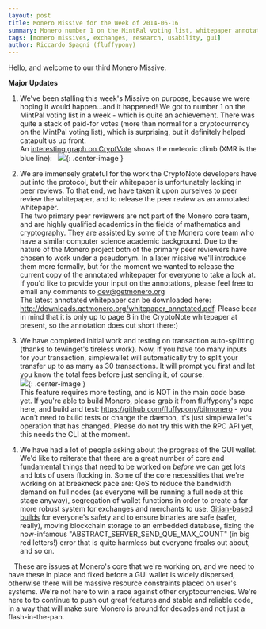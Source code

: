 ```yaml
---
layout: post
title: Monero Missive for the Week of 2014-06-16
summary: Monero number 1 on the MintPal voting list, whitepaper annotations released and peer review started, initial transaction splitting test
tags: [monero missives, exchanges, research, usability, gui]
author: Riccardo Spagni (fluffypony)
---
```


Hello, and welcome to our third Monero Missive.

**Major Updates**

1. We've been stalling this week's Missive on purpose, because we were hoping it would happen...and it happened! We got to number 1 on the MintPal voting list in a week - which is quite an achievement. There was quite a stack of paid-for votes (more than normal for a cryptocurrency on the MintPal voting list), which is surprising, but it definitely helped catapult us up front.  
An [interesting graph on CryptVote](http://cryptvote.com) shows the meteoric climb (XMR is the blue line):  
![](http://i.imgur.com/GfQ67Tz.jpg){: .center-image }

2. We are immensely grateful for the work the CryptoNote developers have put into the protocol, but their whitepaper is unfortunately lacking in peer reviews. To that end, we have taken it upon ourselves to peer review the whitepaper, and to release the peer review as an annotated whitepaper.  
The two primary peer reviewers are not part of the Monero core team, and are highly qualified academics in the fields of mathematics and cryptography. They are assisted by some of the Monero core team who have a similar computer science academic background. Due to the nature of the Monero project both of the primary peer reviewers have chosen to work under a pseudonym. In a later missive we'll introduce them more formally, but for the moment we wanted to release the current copy of the annotated whitepaper for everyone to take a look at. If you'd like to provide your input on the annotations, please feel free to email any comments to dev@getmonero.org  
The latest annotated whitepaper can be downloaded here: http://downloads.getmonero.org/whitepaper_annotated.pdf. Please bear in mind that it is only up to page 8 in the CryptoNote whitepaper at present, so the annotation does cut short there:)

3. We have completed initial work and testing on transaction auto-splitting (thanks to tewinget's tireless work). Now, if you have too many inputs for your transaction, simplewallet will automatically try to split your transfer up to as many as 30 transactions. It will prompt you first and let you know the total fees before just sending it, of course:  
![](http://i.imgur.com/IyG3Uq0.jpg){: .center-image }  
This feature requires more testing, and is NOT in the main code base yet. If you're able to build Monero, please grab it from fluffypony's repo here, and build and test: https://github.com/fluffypony/bitmonero - you won't need to build tests or change the daemon, it's just simplewallet's operation that has changed. Please do not try this with the RPC API yet, this needs the CLI at the moment.

4. We have had a lot of people asking about the progress of the GUI wallet. We'd like to reiterate that there are a great number of core and fundamental things that need to be worked on *before* we can get lots and lots of users flocking in. Some of the core necessities that we're working on at breakneck pace are: QoS to reduce the bandwidth demand on full nodes (as everyone will be running a full node at this stage anyway), segregation of wallet functions in order to create a far more robust system for exchanges and merchants to use, [Gitian-based builds](http://gitian.org) for everyone's safety and to ensure binaries are safe (safer, really), moving blockchain storage to an embedded database, fixing the now-infamous "ABSTRACT_SERVER_SEND_QUE_MAX_COUNT" (in big red letters!) error that is quite harmless but everyone freaks out about, and so on.

   These are issues at Monero's core that we're working on, and we need to have these in place and fixed before a GUI wallet is widely dispersed, otherwise there will be massive resource constraints placed on user's systems. We're not here to win a race against other cryptocurrencies. We're here to to continue to push out great features and stable and reliable code, in a way that will make sure Monero is around for decades and not just a flash-in-the-pan.
